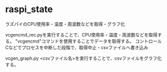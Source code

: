 # raspi_state
ラズパイのCPU使用率・温度・周波数などを取得・グラフ化


vcgencmd_rec.pyを実行することで、CPU使用率・温度・周波数などを取得する。
"vcgencmd"コマンドを使用することでデータを取得する。
コントロールCなどでプロセスを中断した段階で、取得中止・csvファイルへ書き込み

vcgen_graph.py <csvファイル名>を実行することで、csvファイルをグラフ化する。
